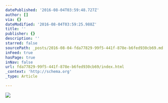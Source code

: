 ```yaml
---
datePublished: '2016-08-04T03:59:48.727Z'
author: []
via: {}
dateModified: '2016-08-04T03:59:25.988Z'
title: ''
publisher: {}
description: ''
starred: false
sourcePath: _posts/2016-08-04-fda77829-99f5-441f-878e-b6fed930cb69.md
inFeed: true
hasPage: true
inNav: false
url: fda77829-99f5-441f-878e-b6fed930cb69/index.html
_context: 'http://schema.org'
_type: Article

---
```

![](https://the-grid-user-content.s3-us-west-2.amazonaws.com/348eecb9-bfce-4dbd-a12d-3f3be43c8042.jpg)
